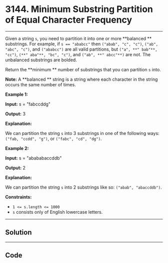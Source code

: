 # 3144. Minimum Substring Partition of Equal Character Frequency

---

Given a string `s`, you need to partition it into one or more **balanced ** substrings. For example, if `s == "ababcc"` then `("abab", "c", "c")`, `("ab", "abc", "c")`, and `("ababcc")` are all valid partitions, but `("a", **" bab"**, "cc")`, `(**" aba"**, "bc", "c")`, and `("ab", **" abcc"**)` are not. The unbalanced substrings are bolded.

Return the **minimum ** number of substrings that you can partition `s` into.

**Note:** A **balanced ** string is a string where each character in the string occurs the same number of times.

 

**Example 1:**

**Input:** s = "fabccddg"

**Output:** 3

**Explanation:**

We can partition the string `s` into 3 substrings in one of the following ways: `("fab, "ccdd", "g")`, or `("fabc", "cd", "dg")`.

**Example 2:**

**Input:** s = "abababaccddb"

**Output:** 2

**Explanation:**

We can partition the string `s` into 2 substrings like so: `("abab", "abaccddb")`.

 

**Constraints:**

  * `1 <= s.length <= 1000`
  * `s` consists only of English lowercase letters.

---

## Solution



---

## Code
```python


```